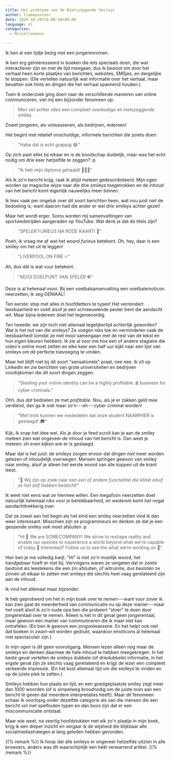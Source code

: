 ```yaml
---
title: Het probleem van de Nietszeggende Smileys
author: tiamopastoor
date: 2020-10-28T16:00:50+00:00
language: nl
categories:
  - Miscellaneous

---
```

Ik ben al een tijdje bezig met een jongerenroman.

Ik ben erg geïnteresseerd in boeken die iets speciaals doen, die wat interactiever zijn en met de tijd meegaan, dus ik besloot om door het verhaal heen korte plaatjes van berichten, websites, SMSjes, en dergelijke te stoppen. (Die vertellen natuurlijk wat informatie over het verhaal, maar bevatten ook hints en dingen die het verhaal spannend houden.)

Toen ik onderzoek ging doen naar de verschillende manieren van online communiceren, viel mij een bijzonder fenomeen op:

> Men zet achter _alles_ een compleet overbodige en nietszeggende smiley.

Zowel jongeren, als volwassenen, als bedrijven, iedereen!

Het begint met relatief onschuldige, informele berichten die zoiets doen:

> "Haha dat is echt grappig 😂"

Op zich past alles bij elkaar en is de boodschap duidelijk, maar was het echt nodig om drie keer hetzelfde te zeggen? :p

> "Ik heb mijn diploma gehaald! 🎉🎉🎉"

Als ik zo'n bericht krijg, raak ik altijd meteen gedesoriënteerd. Mijn ogen worden op magische wijze naar die drie smileys toegetrokken en de inhoud van het bericht komt eigenlijk nauwelijks meer binnen. 

Ik lees vaak per ongeluk over dit soort berichten heen, wat nou juist _niet_ de bedoeling is, want daarom had die ander er wel _drie_ smileys achter gezet!

Maar het wordt erger. Soms worden mij samenvattingen van sportwedstrijden aangeraden op YouTube. Wat denk je dat de titels zijn?

> "_SPELER_ FURIEUS NA RODE KAART! 🤬"

Poeh, ik vraag me af wat het woord _furieus_ betekent. Oh, hey, daar is een smiley om het uit te leggen!

> "LIVERPOOL ON FIRE 🔥"

Ah, dus dát is wat vuur betekent.

> "MOOI DOELPUNT VAN _SPELER_ ⚽"

Deze is al helemaal mooi. Bij een voetbalsamenvatting een voetbalemoticon neerzetten, ik zeg GENIAAL!

Ten eerste: stop met alles in hoofdletters te typen! Het vermindert leesbaarheid en voelt alsof je een schreeuwende peuter bent die aandacht wil. Maar bijna iedereen doet het tegenwoordig.

Ten tweede: we zijn toch niet allemaal tegelijkertijd achterlijk geworden? Wat is het nut van die smileys? Ze voegen niks toe en verminderen vaak de leesbaarheid (omdat ze niet mooi samengaan met de rest van de tekst en hun eigen kleuren hebben). Ik zie al voor me hoe een of andere stagiaire die video's online moet zetten en elke keer een half uur kijkt naar een lijst van smileys om dé perfecte toevoeging te vinden.

Maar het blijft niet bij dit soort "sensationele" praat, nee nee. Ik zit op LinkedIn en zie berichten van grote universiteiten en bedrijven voorbijkomen die dit soort dingen zeggen:

> "Stealing your online identity can be a highly profitable 💰 business for cyber criminals."

Ohh, dus _dat_ bedoelen ze met _profitable._ Nou, als je er zakken geld mee verdiend, dan ga ik ook maar zo'n---eh---cyber criminal worden!

> "Met trots kunnen we mededelen dat onze student NAAMHIER is geslaagd! 🎓"

Kijk, ik snap het idee wel. Als je door je feed scrolt kan je aan de smiley meteen zien wat ongeveer de inhoud van het bericht is. Dan weet je meteen: oh even kijken wie er is geslaagd. 

Maar dat is het juist: de smileys zorgen ervoor dat dingen _niet_ meer worden gelezen of inhoudelijk overwegen. Mensen springen gewoon van smiley naar smiley, alsof je alleen het eerste woord van alle koppen uit de krant leest.

> "📣 Wij zijn op zoek naar een _een of andere functietitel die klinkt alsof ze het zelf hebben bedacht_!"

Ik weet niet eens wat ze hiermee willen. Een megafoon neerzetten doet natuurlijk helemaal niks voor je bereikbaarheid, en wederom komt het nogal aandachttrekkerig over. 

Dat ze zowel aan het begin als het eind een smiley neerzetten vind ik dan weer interessant. Misschien zijn ze programmeurs en denken ze dat je een geopende smiley ook moet afsluiten :p

> "Hi 👋 We are SOMECOMPANY! We strive to reshape reality and enable our species to experience a world beyond what we're capable of today 💫 Interested? Follow us to see the what we’re working on 💜"

Hier ben je me volledig kwijt. "Hi" is niet zo'n moeilijk woord, het handgebaar hoeft er niet bij. Vervolgens waren ze vergeten dat er zoiets bestond als leestekens die een zin afsluiten, of witruimte, dus besloten ze zinnen uit elkaar te zetten met smileys die slechts heel vaag gerelateerd zijn aan de inhoud.

Ik vind het allemaal maar bijzonder.

Ik heb geprobeerd om het in mijn boek over te nemen---want voor zover ik kan zien gaat de meerderheid van communicatie nu op deze manier---maar het voelt alsof ik zo'n oude opa ben die probeert "stoer" te doen door jongerentaal over te nemen. Alleen is het in dit geval geen jongerentaal, maar gewoon een manier van communiceren die ik maar niet kan ontrafelen. (En ben ik gewoon een jongvolwassene. En het helpt ook niet dat boeken in zwart-wit worden gedrukt, waardoor emoticons al helemaal niet spectaculair zijn.)

In mijn ogen is dit geen vooruitgang. Mensen lezen alleen nog maar de smileys en denken daarmee de hele inhoud te hebben meegekregen. In het beste geval vertellen de smileys dubbele (of driedubbele) informatie, in het ergste geval zijn ze slechts vaag gerelateerd en krijgt de lezer een compleet verkeerde impressie. (En het kost allemaal tijd om die smileys te vinden en op de juiste plek te zetten.)

Smileys hebben hun plaats en tijd, en een goedgeplaatste smiley zegt meer dan 1000 woorden (of is simpelweg broodnodig om de juiste toon aan een bericht te geven dat meerdere interpretaties heeft). Maar dit fenomeen schaar ik voorlopig onder dezelfde categorie als van die mensen die een bericht vol met spelfouten typen en dan boos zijn dat er een miscommunicatie ontstaat.

Maar wie weet, na veertig hoofdstukken met elk zo'n plaatje in mijn boek, krijg ik een dieper inzicht en vergaar ik de wijsheid die blijkbaar alle socialmediastrategen al lang geleden hebben gevonden.

{{% remark %}}
Ik hoop dat alle smileys er ongeveer hetzelfde uitzien in alle browsers, anders was dit waarschijnlijk een héél verwarrend artikel.
{{% /remark %}}

 

 

 